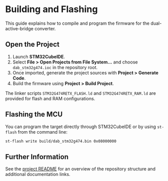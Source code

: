 # Building and Flashing

This guide explains how to compile and program the firmware for the dual-active-bridge converter.

## Open the Project

1. Launch **STM32CubeIDE**.
2. Select **File \> Open Projects from File System...** and choose `dab_stm32g474.ioc` in the repository root.
3. Once imported, generate the project sources with **Project \> Generate Code**.
4. Build the firmware using **Project \> Build Project**.

The linker scripts `STM32G474RETX_FLASH.ld` and `STM32G474RETX_RAM.ld` are provided for flash and RAM configurations.

## Flashing the MCU

You can program the target directly through STM32CubeIDE or by using `st-flash` from the command line:

```bash
st-flash write build/dab_stm32g474.bin 0x08000000
```

## Further Information

See the [project README](../README.md) for an overview of the repository structure and additional documentation links.
